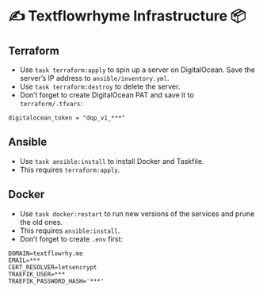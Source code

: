 # ✍️ Textflowrhyme Infrastructure 📦

## Terraform

- Use `task terraform:apply` to spin up a server on DigitalOcean. Save the server’s IP address to `ansible/inventory.yml`.
- Use `task terraform:destroy` to delete the server.
- Don’t forget to create DigitalOcean PAT and save it to `terraform/.tfvars`:
```
digitalocean_token = "dop_v1_***"
```

## Ansible

- Use `task ansible:install` to install Docker and Taskfile.
- This requires `terraform:apply`.


## Docker

- Use `task docker:restart` to run new versions of the services and prune the old ones.
- This requires `ansible:install`.
- Don’t forget to create `.env` first:
```
DOMAIN=textflowrhy.me
EMAIL=***
CERT_RESOLVER=letsencrypt
TRAEFIK_USER=***
TRAEFIK_PASSWORD_HASH='***'
```
